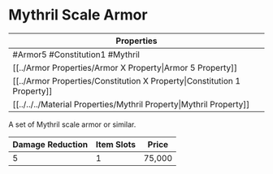 # Mythril Scale Armor

| Properties                                                               |
| ------------------------------------------------------------------------ |
| #Armor5 #Constitution1 #Mythril                                          |
| [[../Armor Properties/Armor X Property\|Armor 5 Property]]               |
| [[../Armor Properties/Constitution X Property\|Constitution 1 Property]] |
| [[../../../Material Properties/Mythril Property\|Mythril Property]]      |
A set of Mythril scale armor or similar.

| Damage Reduction | Item Slots | Price  |
| ---------------- | ---------- | ------ |
| 5                | 1          | 75,000 |
